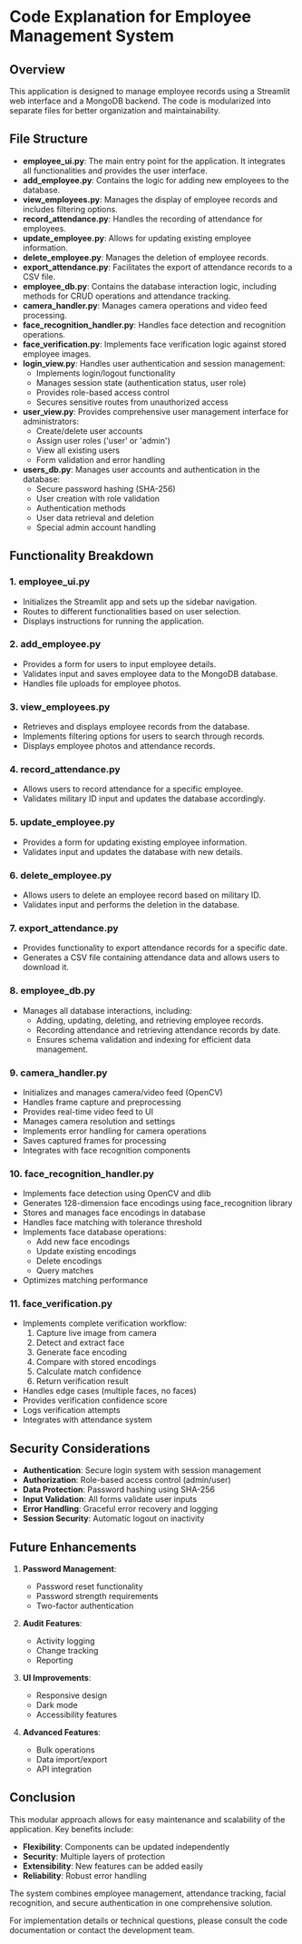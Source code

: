 # Code Explanation for Employee Management System

## Overview
This application is designed to manage employee records using a Streamlit web interface and a MongoDB backend. The code is modularized into separate files for better organization and maintainability.

## File Structure
- **employee_ui.py**: The main entry point for the application. It integrates all functionalities and provides the user interface.
- **add_employee.py**: Contains the logic for adding new employees to the database.
- **view_employees.py**: Manages the display of employee records and includes filtering options.
- **record_attendance.py**: Handles the recording of attendance for employees.
- **update_employee.py**: Allows for updating existing employee information.
- **delete_employee.py**: Manages the deletion of employee records.
- **export_attendance.py**: Facilitates the export of attendance records to a CSV file.
- **employee_db.py**: Contains the database interaction logic, including methods for CRUD operations and attendance tracking.
- **camera_handler.py**: Manages camera operations and video feed processing.
- **face_recognition_handler.py**: Handles face detection and recognition operations.
- **face_verification.py**: Implements face verification logic against stored employee images.
- **login_view.py**: Handles user authentication and session management:
  - Implements login/logout functionality
  - Manages session state (authentication status, user role)
  - Provides role-based access control
  - Secures sensitive routes from unauthorized access
- **user_view.py**: Provides comprehensive user management interface for administrators:
  - Create/delete user accounts
  - Assign user roles ('user' or 'admin')
  - View all existing users
  - Form validation and error handling
- **users_db.py**: Manages user accounts and authentication in the database:
  - Secure password hashing (SHA-256)
  - User creation with role validation
  - Authentication methods
  - User data retrieval and deletion
  - Special admin account handling

## Functionality Breakdown

### 1. **employee_ui.py**
- Initializes the Streamlit app and sets up the sidebar navigation.
- Routes to different functionalities based on user selection.
- Displays instructions for running the application.

### 2. **add_employee.py**
- Provides a form for users to input employee details.
- Validates input and saves employee data to the MongoDB database.
- Handles file uploads for employee photos.

### 3. **view_employees.py**
- Retrieves and displays employee records from the database.
- Implements filtering options for users to search through records.
- Displays employee photos and attendance records.

### 4. **record_attendance.py**
- Allows users to record attendance for a specific employee.
- Validates military ID input and updates the database accordingly.

### 5. **update_employee.py**
- Provides a form for updating existing employee information.
- Validates input and updates the database with new details.

### 6. **delete_employee.py**
- Allows users to delete an employee record based on military ID.
- Validates input and performs the deletion in the database.

### 7. **export_attendance.py**
- Provides functionality to export attendance records for a specific date.
- Generates a CSV file containing attendance data and allows users to download it.

### 8. **employee_db.py**
- Manages all database interactions, including:
  - Adding, updating, deleting, and retrieving employee records.
  - Recording attendance and retrieving attendance records by date.
  - Ensures schema validation and indexing for efficient data management.

### 9. **camera_handler.py**
- Initializes and manages camera/video feed (OpenCV)
- Handles frame capture and preprocessing
- Provides real-time video feed to UI
- Manages camera resolution and settings
- Implements error handling for camera operations
- Saves captured frames for processing
- Integrates with face recognition components

### 10. **face_recognition_handler.py**
- Implements face detection using OpenCV and dlib
- Generates 128-dimension face encodings using face_recognition library
- Stores and manages face encodings in database
- Handles face matching with tolerance threshold
- Implements face database operations:
  - Add new face encodings
  - Update existing encodings
  - Delete encodings
  - Query matches
- Optimizes matching performance

### 11. **face_verification.py**
- Implements complete verification workflow:
  1. Capture live image from camera
  2. Detect and extract face
  3. Generate face encoding
  4. Compare with stored encodings
  5. Calculate match confidence
  6. Return verification result
- Handles edge cases (multiple faces, no faces)
- Provides verification confidence score
- Logs verification attempts
- Integrates with attendance system

## Security Considerations
- **Authentication**: Secure login system with session management
- **Authorization**: Role-based access control (admin/user)
- **Data Protection**: Password hashing using SHA-256
- **Input Validation**: All forms validate user inputs
- **Error Handling**: Graceful error recovery and logging
- **Session Security**: Automatic logout on inactivity

## Future Enhancements
1. **Password Management**:
   - Password reset functionality
   - Password strength requirements
   - Two-factor authentication

2. **Audit Features**:
   - Activity logging
   - Change tracking
   - Reporting

3. **UI Improvements**:
   - Responsive design
   - Dark mode
   - Accessibility features

4. **Advanced Features**:
   - Bulk operations
   - Data import/export
   - API integration

## Conclusion
This modular approach allows for easy maintenance and scalability of the application. Key benefits include:
- **Flexibility**: Components can be updated independently
- **Security**: Multiple layers of protection
- **Extensibility**: New features can be added easily
- **Reliability**: Robust error handling

The system combines employee management, attendance tracking, facial recognition, and secure authentication in one comprehensive solution.

For implementation details or technical questions, please consult the code documentation or contact the development team.
